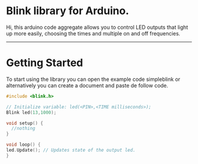 Blink library for Arduino.
===================

Hi, this arduino code aggregate allows you to control LED outputs that light up more easily, choosing the times and multiple on and off frequencies.

----------

Getting Started
===============
<i class="icon-file"></i> To start using the library you can open the example code simpleblink or alternatively you can
create a document and paste de follow code.

```c++
#include <blink.h>

// Initialize variable: led(<PIN>,<TIME milliseconds>);
Blink led(13,1000);

void setup() {
  //nothing
}

void loop() {
led.Update(); // Updates state of the output led.
}

```

